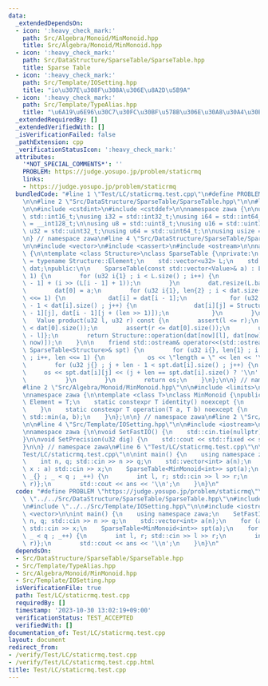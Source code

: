 ```yaml
---
data:
  _extendedDependsOn:
  - icon: ':heavy_check_mark:'
    path: Src/Algebra/Monoid/MinMonoid.hpp
    title: Src/Algebra/Monoid/MinMonoid.hpp
  - icon: ':heavy_check_mark:'
    path: Src/DataStructure/SparseTable/SparseTable.hpp
    title: Sparse Table
  - icon: ':heavy_check_mark:'
    path: Src/Template/IOSetting.hpp
    title: "io\u307E\u308F\u308A\u306E\u8A2D\u5B9A"
  - icon: ':heavy_check_mark:'
    path: Src/Template/TypeAlias.hpp
    title: "\u6A19\u6E96\u30C7\u30FC\u30BF\u578B\u306E\u30A8\u30A4\u30EA\u30A2\u30B9"
  _extendedRequiredBy: []
  _extendedVerifiedWith: []
  _isVerificationFailed: false
  _pathExtension: cpp
  _verificationStatusIcon: ':heavy_check_mark:'
  attributes:
    '*NOT_SPECIAL_COMMENTS*': ''
    PROBLEM: https://judge.yosupo.jp/problem/staticrmq
    links:
    - https://judge.yosupo.jp/problem/staticrmq
  bundledCode: "#line 1 \"Test/LC/staticrmq.test.cpp\"\n#define PROBLEM \"https://judge.yosupo.jp/problem/staticrmq\"\
    \n\n#line 2 \"Src/DataStructure/SparseTable/SparseTable.hpp\"\n\n#line 2 \"Src/Template/TypeAlias.hpp\"\
    \n\n#include <cstdint>\n#include <cstddef>\n\nnamespace zawa {\n\nusing i16 =\
    \ std::int16_t;\nusing i32 = std::int32_t;\nusing i64 = std::int64_t;\nusing i128\
    \ = __int128_t;\n\nusing u8 = std::uint8_t;\nusing u16 = std::uint16_t;\nusing\
    \ u32 = std::uint32_t;\nusing u64 = std::uint64_t;\n\nusing usize = std::size_t;\n\
    \n} // namespace zawa\n#line 4 \"Src/DataStructure/SparseTable/SparseTable.hpp\"\
    \n\n#include <vector>\n#include <cassert>\n#include <ostream>\n\nnamespace zawa\
    \ {\n\ntemplate <class Structure>\nclass SparseTable {\nprivate:\n    using Value\
    \ = typename Structure::Element;\n    std::vector<u32> L;\n    std::vector<std::vector<Value>>\
    \ dat;\npublic:\n\n    SparseTable(const std::vector<Value>& a) : L(a.size() +\
    \ 1) {\n        for (u32 i{1} ; i < L.size() ; i++) {\n            L[i] = L[i\
    \ - 1] + (i >> (L[i - 1] + 1));\n        }\n        dat.resize(L.back() + 1);\n\
    \        dat[0] = a;\n        for (u32 i{1}, len{2} ; i < dat.size() ; i++, len\
    \ <<= 1) {\n            dat[i] = dat[i - 1];\n            for (u32 j{} ; j + len\
    \ - 1 < dat[i].size() ; j++) {\n                dat[i][j] = Structure::operation(dat[i\
    \ - 1][j], dat[i - 1][j + (len >> 1)]);\n            }\n        }\n    }\n\n \
    \   Value product(u32 l, u32 r) const {\n        assert(l <= r);\n        assert(l\
    \ < dat[0].size());\n        assert(r <= dat[0].size());\n        u32 now{L[r\
    \ - l]};\n        return Structure::operation(dat[now][l], dat[now][r - (1 <<\
    \ now)]);\n    }\n\n    friend std::ostream& operator<<(std::ostream& os, const\
    \ SparseTable<Structure>& spt) {\n        for (u32 i{}, len{1} ; i < spt.dat.size()\
    \ ; i++, len <<= 1) {\n            os << \"length = \" << len << '\\n';\n    \
    \        for (u32 j{} ; j + len - 1 < spt.dat[i].size() ; j++) {\n           \
    \     os << spt.dat[i][j] << (j + len == spt.dat[i].size() ? '\\n' : ' ');\n \
    \           }\n        }\n        return os;\n    }\n};\n\n} // namespace zawa\n\
    #line 2 \"Src/Algebra/Monoid/MinMonoid.hpp\"\n\n#include <limits>\n#include <algorithm>\n\
    \nnamespace zawa {\n\ntemplate <class T>\nclass MinMonoid {\npublic:\n    using\
    \ Element = T;\n    static constexpr T identity() noexcept {\n        return std::numeric_limits<T>::max();\n\
    \    }\n    static constexpr T operation(T a, T b) noexcept {\n        return\
    \ std::min(a, b);\n    }\n};\n\n} // namespace zawa\n#line 2 \"Src/Template/IOSetting.hpp\"\
    \n\n#line 4 \"Src/Template/IOSetting.hpp\"\n\n#include <iostream>\n#include <iomanip>\n\
    \nnamespace zawa {\n\nvoid SetFastIO() {\n    std::cin.tie(nullptr)->sync_with_stdio(false);\n\
    }\n\nvoid SetPrecision(u32 dig) {\n    std::cout << std::fixed << std::setprecision(dig);\n\
    }\n\n} // namespace zawa\n#line 6 \"Test/LC/staticrmq.test.cpp\"\n\n#line 9 \"\
    Test/LC/staticrmq.test.cpp\"\n\nint main() {\n    using namespace zawa;\n    SetFastIO();\n\
    \    int n, q; std::cin >> n >> q;\n    std::vector<int> a(n);\n    for (auto&\
    \ x : a) std::cin >> x;\n    SparseTable<MinMonoid<int>> spt(a);\n    for (int\
    \ _{} ; _ < q ; _++) {\n        int l, r; std::cin >> l >> r;\n        int ans{spt.product(l,\
    \ r)};\n        std::cout << ans << '\\n';\n    }\n}\n"
  code: "#define PROBLEM \"https://judge.yosupo.jp/problem/staticrmq\"\n\n#include\
    \ \"../../Src/DataStructure/SparseTable/SparseTable.hpp\"\n#include \"../../Src/Algebra/Monoid/MinMonoid.hpp\"\
    \n#include \"../../Src/Template/IOSetting.hpp\"\n\n#include <iostream>\n#include\
    \ <vector>\n\nint main() {\n    using namespace zawa;\n    SetFastIO();\n    int\
    \ n, q; std::cin >> n >> q;\n    std::vector<int> a(n);\n    for (auto& x : a)\
    \ std::cin >> x;\n    SparseTable<MinMonoid<int>> spt(a);\n    for (int _{} ;\
    \ _ < q ; _++) {\n        int l, r; std::cin >> l >> r;\n        int ans{spt.product(l,\
    \ r)};\n        std::cout << ans << '\\n';\n    }\n}\n"
  dependsOn:
  - Src/DataStructure/SparseTable/SparseTable.hpp
  - Src/Template/TypeAlias.hpp
  - Src/Algebra/Monoid/MinMonoid.hpp
  - Src/Template/IOSetting.hpp
  isVerificationFile: true
  path: Test/LC/staticrmq.test.cpp
  requiredBy: []
  timestamp: '2023-10-30 13:02:19+09:00'
  verificationStatus: TEST_ACCEPTED
  verifiedWith: []
documentation_of: Test/LC/staticrmq.test.cpp
layout: document
redirect_from:
- /verify/Test/LC/staticrmq.test.cpp
- /verify/Test/LC/staticrmq.test.cpp.html
title: Test/LC/staticrmq.test.cpp
---
```

